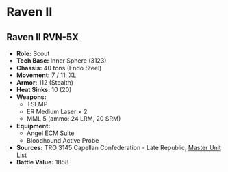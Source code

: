 # Raven II
## Raven II RVN-5X
- **Role:** Scout
- **Tech Base:** Inner Sphere (3123)
- **Chassis:** 40 tons (Endo Steel)
- **Movement:** 7 / 11, XL
- **Armor:** 112 (Stealth)
- **Heat Sinks:** 10 (20)
- **Weapons:**
  - TSEMP
  - ER Medium Laser × 2
  - MML 5 (ammo: 24 LRM, 20 SRM)
- **Equipment:**
  - Angel ECM Suite
  - Bloodhound Active Probe
- **Sources:** TRO 3145 Capellan Confederation - Late Republic, [Master Unit List](http://masterunitlist.info/Unit/Details/6458/raven-ii-rvn-5x)
- **Battle Value:** 1858

